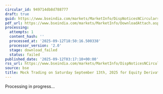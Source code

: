 ```yaml
---
circular_id: 949714db8d788777
draft: true
guid: https://www.bseindia.com/markets/MarketInfo/DispNoticesNCirculars.aspx?Noticeid={2E897628-EAA2-4074-B796-2B4930D44D0D}&noticeno=20250912-2&dt=09/12/2025&icount=2&totcount=103&flag=0
pdf_url: https://www.bseindia.com/markets/MarketInfo/DownloadAttach.aspx?id=20250912-2&attachedId=
processing:
  attempts: 1
  content_hash: ''
  processed_at: '2025-09-12T18:50:16.500338'
  processor_version: '2.0'
  stage: download_failed
  status: failed
published_date: '2025-09-12T03:17:10+00:00'
rss_url: https://www.bseindia.com/markets/MarketInfo/DispNoticesNCirculars.aspx?Noticeid={2E897628-EAA2-4074-B796-2B4930D44D0D}&noticeno=20250912-2&dt=09/12/2025&icount=2&totcount=103&flag=0
source: bse
title: Mock Trading on Saturday September 13th, 2025 for Equity Derivatives segment
---
```


Processing in progress...
